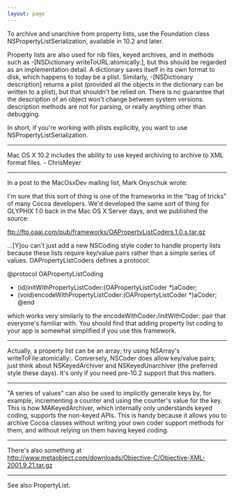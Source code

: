 ```yaml
---
layout: page
---
```


To archive and unarchive from property lists, use the Foundation class NSPropertyListSerialization, available in 10.2 and later.

Property lists are also used for nib files, keyed archives, and in methods such as -[NSDictionary writeToURL:atomically:], but this should be regarded as an implementation detail.  A dictionary saves itself in its own format to disk, which happens to today be a plist.  Similarly, -[NSDictionary description] returns a plist (provided all the objects in the dictionary can be written to a plist), but that shouldn't be relied on.  There is no guarantee that the description of an object won't change between system versions.  description methods are not for parsing, or really anything other than debugging.  

In short, if you're working with plists explicitly, you want to use NSPropertyListSerialization.

----

Mac OS X 10.2 includes the ability to use keyed archiving to archive to XML format files. - ChrisMeyer

----

In a post to the MacOsxDev mailing list, Mark Onyschuk wrote: 

I'm sure that this sort of thing is one of the frameworks in the "bag of tricks" of many Cocoa developers. We'd developed the same sort of thing for GLYPHIX 1.0 back in the Mac OS X Server days, and we published the source:

ftp://ftp.oaai.com/pub/frameworks/OAPropertyListCoders.1.0.s.tar.gz

...[Y]ou can't just add a new NSCoding style coder to handle property lists because these lists require key/value pairs rather than a simple series of values. OAPropertyListCoders defines a protocol:

    
@protocol OAPropertyListCoding <NSObject>
- (id)initWithPropertyListCoder:(OAPropertyListCoder *)aCoder;
- (void)encodeWithPropertyListCoder:(OAPropertyListCoder *)aCoder;
@end


which works very similarly to the     encodeWithCoder:/initWithCoder: pair that everyone's familiar with. You should find that adding property list coding to your app is somewhat simplified if you use this framework.

----
Actually, a property list can be an array; try using NSArray's     writeToFile:atomically:. Conversely, NSCoder does allow key/value pairs; just think about NSKeyedArchiver and NSKeyedUnarchiver (the preferred style these days). It's only if you need pre-10.2 support that this matters.

----
"A series of values" can also be used to implicitly generate keys by, for example, incrementing a counter and using the counter's value for the key. This is how MAKeyedArchiver, which internally only understands keyed coding, supports the non-keyed APIs. This is handy because it allows you to archive Cocoa classes without writing your own coder support methods for them, and without relying on them having keyed coding.

----

There's also something at http://www.metaobject.com/downloads/Objective-C/Objective-XML-2001.9.21.tar.gz

----

See also PropertyList.
